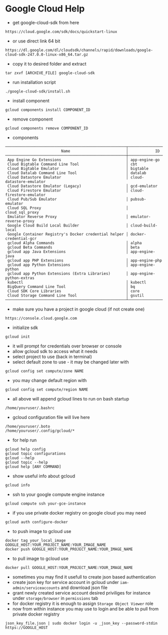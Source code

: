 # Google Cloud Help
- get google-cloud-sdk from here
```
https://cloud.google.com/sdk/docs/quickstart-linux
```

- or use direct link 64 bit
```
https://dl.google.com/dl/cloudsdk/channels/rapid/downloads/google-cloud-sdk-247.0.0-linux-x86_64.tar.gz
```

- copy it to desired folder and extract
```
tar zxvf [ARCHIVE_FILE] google-cloud-sdk
```

- run installation script
```
./google-cloud-sdk/install.sh
```

- install component
```
gcloud components install COMPONENT_ID
```

- remove component
```
gcloud components remove COMPONENT_ID
```
- components
```
──────────────────────────────────────────────────────┬──────────────────────────
                         Name                         │            ID
──────────────────────────────────────────────────────┼──────────────────────────
 App Engine Go Extensions                             │ app-engine-go
 Cloud Bigtable Command Line Tool                     │ cbt
 Cloud Bigtable Emulator                              │ bigtable
 Cloud Datalab Command Line Tool                      │ datalab
 Cloud Datastore Emulator                             │ cloud-datastore-emulator
 Cloud Datastore Emulator (Legacy)                    │ gcd-emulator
 Cloud Firestore Emulator                             │ cloud-firestore-emulator
 Cloud Pub/Sub Emulator                               │ pubsub-emulator
 Cloud SQL Proxy                                      │ cloud_sql_proxy
 Emulator Reverse Proxy                               │ emulator-reverse-proxy
 Google Cloud Build Local Builder                     │ cloud-build-local
 Google Container Registry's Docker credential helper │ docker-credential-gcr
 gcloud Alpha Commands                                │ alpha
 gcloud Beta Commands                                 │ beta
 gcloud app Java Extensions                           │ app-engine-java
 gcloud app PHP Extensions                            │ app-engine-php
 gcloud app Python Extensions                         │ app-engine-python
 gcloud app Python Extensions (Extra Libraries)       │ app-engine-python-extras
 kubectl                                              │ kubectl
 BigQuery Command Line Tool                           │ bq
 Cloud SDK Core Libraries                             │ core
 Cloud Storage Command Line Tool                      │ gsutil
──────────────────────────────────────────────────────┴──────────────────────────
```
- make sure you have a project in google cloud (if not create one)
```
https://console.cloud.google.com
```
- initialize sdk
```
gcloud init
```
- it will prompt for credentials over browser or console 
- allow gcloud sdk to access what it needs
- select project to use (back in terminal)
- select default zone to use - it may be changed later with
```
gcloud config set compute/zone NAME
```
- you may change default region with
```
gcloud config set compute/region NAME
```
- all above will append gcloud lines to run on bash startup
```
/home/youruser/.bashrc
```
- gcloud configuration file will live here
```
/home/youruser/.boto
/home/youruser/.config/gcloud/*
```
- for help run
```
gcloud help config
gcloud topic configurations
gcloud --help
gcloud topic --help
gcloud help [ANY COMMAND]
```
- show useful info about gcloud
```
gcloud info
```
- ssh to your google compute engine instance
```
gcloud compute ssh your-gce-instance
```
- if you use private docker registry on google cloud you may need
```
gcloud auth configure-docker
```
- to push image to gcloud use
```
docker tag your_local_image GOOGLE_HOST:YOUR_PROJECT_NAME:YOUR_IMAGE_NAME
docker push GOOGLE_HOST:YOUR_PROJECT_NAME:YOUR_IMAGE_NAME
```
- to pull image to gcloud use
```
docker pull GOOGLE_HOST:YOUR_PROJECT_NAME:YOUR_IMAGE_NAME
```
- sometimes you may find it usefull to create json based authentication
- create json key for service account in gcloud under `iam-admin/serviceaccounts` and download json file
- grant newly created service account desired priviliges for instance under `storage/browser` in `permissions` tab
- for docker registry it is enough to assign `Storage Object Viewer` role
- now from within instance you may use to login and be able to pull from private docker registry
```
json_key_file.json | sudo docker login -u _json_key --password-stdin https://GOOGLE_HOST
```

